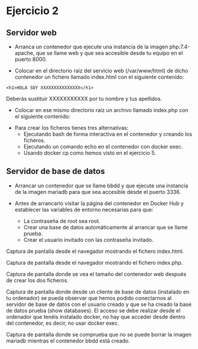 # Ejercicio 2 

## Servidor web

* Arranca un contenedor que ejecute una instancia de la imagen php:7.4-apache, que se llame web y que sea accesible desde tu equipo en el puerto 8000.

* Colocar en el directorio raíz del servicio web (/var/www/html) de dicho contenedor un fichero llamado index.html con el siguiente contenido:

`<h1>HOLA SOY XXXXXXXXXXXXXXX</h1>`

Deberás sustituir XXXXXXXXXXX por tu nombre y tus apellidos.

* Colocar en ese mismo directorio raíz un archivo llamado index.php con el siguiente contenido:

<?php echo phpinfo(); ?>

* Para crear los ficheros tienes tres alternativas:
    * Ejecutando bash de forma interactiva en el contenedor y creando los ficheros.
    * Ejecutando un comando echo en el contenedor con docker exec.
    * Usando docker cp como hemos visto en el ejercicio 5.

## Servidor de base de datos

* Arrancar un contenedor que se llame bbdd y que ejecute una instancia de la imagen mariadb para que sea accesible desde el puerto 3336.

* Antes de arrancarlo visitar la página del contenedor en Docker Hub y establecer las variables de entorno necesarias para que:
    * La contraseña de root sea root.
    * Crear una base de datos automáticamente al arrancar que se llame prueba.
    * Crear el usuario invitado con las contraseña invitado.


Captura de pantalla desde el navegador mostrando el fichero index.html.




Captura de pantalla desde el navegador mostrando el fichero index.php.



Captura de pantalla donde se vea el tamaño del contenedor web después de crear los dos ficheros.




Captura de pantalla donde desde un cliente de base de datos (instalado en tu ordenador) se pueda observar que hemos podido conectarnos al servidor de base de datos con el usuario creado y que se ha creado la base de datos prueba (show databases). 
El acceso se debe realizar desde el ordenador que tenéis instalado docker, no hay que acceder desde dentro del contenedor, es decir, no usar docker exec.
   


    
Captura de pantalla donde se comprueba que no se puede borrar la imagen mariadb mientras el contenedor bbdd está creado.




